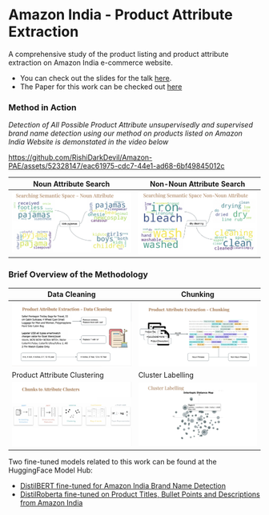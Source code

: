 # Amazon India - Product Attribute Extraction
A comprehensive study of the product listing and product attribute extraction on Amazon India e-commerce website. 
- You can check out the slides for the talk [here](https://docs.google.com/presentation/d/e/2PACX-1vQqUh3kelfdDfnvUef36naGv9JHw_PqY7tQqlTMXnqcpBM2VWa1LT114NfFvOG5yiRcNpcOi3r1cvkq/pub?start=false&loop=false&delayms=3000).
- The Paper for this work can be checked out [here](report/Product-Attribute-Extraction-E-Commerce.pdf)

### Method in Action
*Detection of All Possible Product Attribute unsupervisedly and supervised brand name detection using our method on products listed on Amazon India Website is demonstated in the video below*

https://github.com/RishiDarkDevil/Amazon-PAE/assets/52328147/eac61975-cdc7-44e1-ad68-6bf49845012c

Noun Attribute Search | Non-Noun Attribute Search
-|-
![](interactive-plots/search-noun.png)|![](interactive-plots/search-non-noun.png)

### Brief Overview of the Methodology

Data Cleaning | Chunking
-|-
![](interactive-plots/1.png)|![](interactive-plots/2.png)
Product Attribute Clustering | Cluster Labelling
![](interactive-plots/3.png)| ![](interactive-plots/4.png)

Two fine-tuned models related to this work can be found at the HuggingFace Model Hub:
- [DistilBERT fine-tuned for Amazon India Brand Name Detection](https://huggingface.co/Aleron12/distilbert-base-uncased-finetuned-amz_brander)
- [DistilRoberta fine-tuned on Product Titles, Bullet Points and Descriptions from Amazon India](https://huggingface.co/RishiDarkDevil/distilroberta-base-finetuned-amazon-products)
